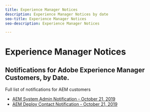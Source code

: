 ```yaml
---
title: Experience Manager Notices
description: Experience Manager Notices by date
seo-title: Experience Manager Notices
seo-description: Experience Manager Notices

---
```


# Experience Manager Notices

## Notifications for Adobe Experience Manager Customers, by Date.

Full list of notifications for AEM customers

* [AEM System Admin Notification - October 21, 2019](aem-admin.md)
* [AEM Deploy Contact Notification - October 21, 2019](aem-deploy.md)
